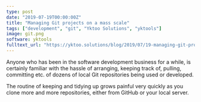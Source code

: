 ```yaml
---
type: post
date: "2019-07-19T00:00:00Z"
title: "Managing Git projects on a mass scale"
tags: ["development", "git", "Yktoo Solutions", "yktools"]
image: git.png
software: yktools
fulltext_url: "https://yktoo.solutions/blog/2019/07/19-managing-git-projects-on-a-mass-scale/"
---
```


Anyone who has been in the software development business for a while, is certainly familiar with the hassle of arranging, keeping track of, pulling, committing etc. of dozens of local Git repositories being used or developed.

The routine of keeping and tidying up grows painful very quickly as you clone more and more repositories, either from GitHub or your local server.
